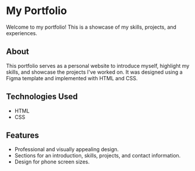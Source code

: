 # My Portfolio

Welcome to my portfolio! This is a showcase of my skills, projects, and experiences.


## About
This portfolio serves as a personal website to introduce myself, highlight my skills, and showcase the projects I've worked on. It was designed using a Figma template and implemented with HTML and CSS.

## Technologies Used
- HTML
- CSS

## Features
- Professional and visually appealing design.
- Sections for an introduction, skills, projects, and contact information.
- Design for phone screen sizes.

